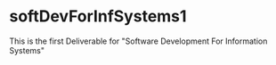 # softDevForInfSystems1
This is the first Deliverable for "Software Development For Information Systems"
